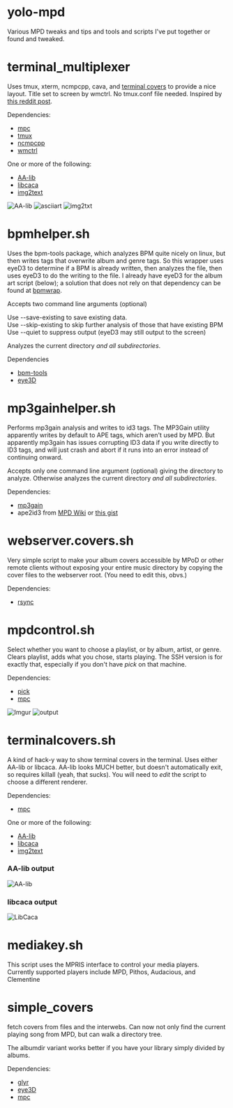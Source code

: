 yolo-mpd
========

Various MPD tweaks and tips and tools and scripts I've put together or found and tweaked.

# terminal_multiplexer

Uses tmux, xterm, ncmpcpp, cava, and [terminal covers](https://github.com/uriel1998/yolo-mpd#terminalcoverssh) to provide a nice layout. Title set to screen by wmctrl.  No tmux.conf file needed.  Inspired by [this reddit post](https://www.reddit.com/r/unixporn/comments/3q4y1m/openbox_music_now_with_tmux_and_album_art/).

Dependencies: 
* [mpc](http://git.musicpd.org/cgit/master/mpc.git/)  
* [tmux](https://tmux.github.io/)  
* [ncmpcpp](https://github.com/arybczak/ncmpcpp)  
* [wmctrl](https://linux.die.net/man/1/wmctrl)  

One or more of the following:  

* [AA-lib](http://aa-project.sourceforge.net/aview/)
* [libcaca](http://caca.zoy.org/wiki/libcaca)
* [img2text](https://github.com/hit9/img2txt)

![AA-lib](aaview_layout.jpg)
![asciiart](asciiart_layout.jpg?raw=true "asciiart output")
![img2txt](img2txt_layout.jpg?raw=true "img2txt output")


# bpmhelper.sh

Uses the bpm-tools package, which analyzes BPM quite nicely on linux, but then writes tags that overwrite album and genre tags. So this wrapper uses eyeD3 to determine if a BPM is already written, then analyzes the file, then uses eyeD3 to do the writing to the file. I already have eyeD3 for the album art script (below); a solution that does not rely on that dependency can be found at [bpmwrap](https://github.com/meridius/bpmwrap).

Accepts two command line arguments (optional)

Use --save-existing to save existing data.  
Use --skip-existing to skip further analysis of those that have existing BPM
Use --quiet to suppress output (eyeD3 may still output to the screen)

Analyzes the current directory *and all subdirectories*.

Dependencies
* [bpm-tools](http://www.pogo.org.uk/~mark/bpm-tools/)
* [eye3D](http://eyed3.nicfit.net/)

# mp3gainhelper.sh

Performs mp3gain analysis and writes to id3 tags. The MP3Gain utility apparently writes by default to APE tags, which aren't used by MPD. But apparently mp3gain has issues corrupting ID3 data if you write directly to ID3 tags, and will just crash and abort if it runs into an error instead of continuing onward.

Accepts only one command line argument (optional) giving the directory to analyze. Otherwise analyzes the current directory *and all subdirectories*.

Dependencies: 
* [mp3gain](http://mp3gain.sourceforge.net/)
* ape2id3 from [MPD Wiki](http://mpd.wikia.com/wiki/Hack:ape2id3.py) or [this gist](https://gist.github.com/uriel1998/6333da780d44e59abbc1761700104329)

# webserver.covers.sh

Very simple script to make your album covers accessible by MPoD or other remote clients without exposing your entire music directory by copying the cover files to the webserver root. (You need to edit this, obvs.)

Dependencies:
* [rsync](https://en.wikipedia.org/wiki/Rsync)

# mpdcontrol.sh

Select whether you want to choose a playlist, or by album, artist, or genre. Clears playlist, adds what you chose, starts playing. The SSH version is for exactly that, especially if you don't have *pick* on that machine.

Dependencies: 
* [pick](https://github.com/thoughtbot/pick)
* [mpc](http://git.musicpd.org/cgit/master/mpc.git/)

![Imgur](http://i.imgur.com/mHZ2GQ4.gifv)
![output](out.gif?raw=true "What it looks like")

# terminalcovers.sh

A kind of hack-y way to show terminal covers in the terminal.  Uses either AA-lib or libcaca.  AA-lib looks MUCH better, but doesn't automatically exit, so requires killall (yeah, that sucks).  You will need to *edit* the script to choose a different renderer.

Dependencies: 
* [mpc](http://git.musicpd.org/cgit/master/mpc.git/)

One or more of the following:  

* [AA-lib](http://aa-project.sourceforge.net/aview/)
* [libcaca](http://caca.zoy.org/wiki/libcaca)
* [img2text](https://github.com/hit9/img2txt)

### AA-lib output
![AA-lib](aaview_output.png?raw=true "AA-lib output")
### libcaca output
![LibCaca](libcaca_output.png?raw=true "libcaca output")

# mediakey.sh

This script uses the MPRIS interface to control your media players.  Currently supported players include MPD, Pithos, Audacious, and Clementine

# simple_covers

fetch covers from files and the interwebs.  Can now not only find the current playing song from MPD, but can walk a directory tree.

The albumdir variant works better if you have your library simply divided by albums.

Dependencies:

* [glyr](https://github.com/sahib/glyr)
* [eye3D](http://eyed3.nicfit.net/)
* [mpc](http://git.musicpd.org/cgit/master/mpc.git/)
